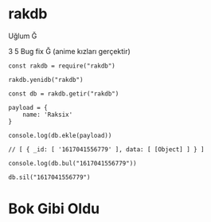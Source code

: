 # rakdb

Uğlum Ğ

3 5 Bug fix Ğ (anime kızları gerçektir)

```
const rakdb = require("rakdb")

rakdb.yenidb("rakdb")

const db = rakdb.getir("rakdb")

payload = {
    name: 'Raksix'
}

console.log(db.ekle(payload))

// [ { _id: [ '1617041556779' ], data: [ [Object] ] } ]

console.log(db.bul("1617041556779"))

db.sil("1617041556779")

```

# Bok Gibi Oldu


